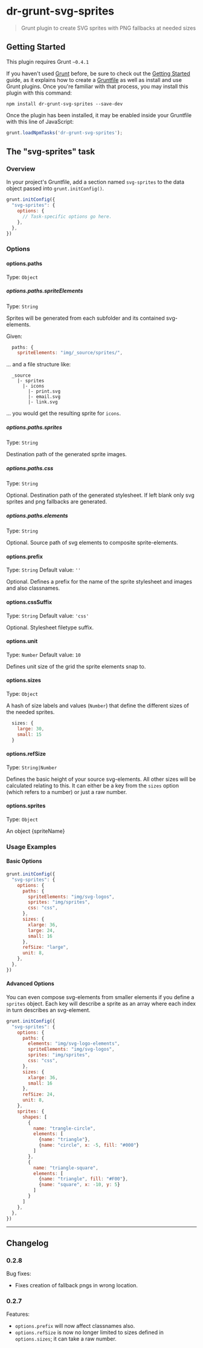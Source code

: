 # dr-grunt-svg-sprites

> Grunt plugin to create SVG sprites with PNG fallbacks at needed sizes

## Getting Started
This plugin requires Grunt `~0.4.1`

If you haven't used [Grunt](http://gruntjs.com/) before, be sure to check out the [Getting Started](http://gruntjs.com/getting-started) guide, as it explains how to create a [Gruntfile](http://gruntjs.com/sample-gruntfile) as well as install and use Grunt plugins. Once you're familiar with that process, you may install this plugin with this command:

```shell
npm install dr-grunt-svg-sprites --save-dev
```

Once the plugin has been installed, it may be enabled inside your Gruntfile with this line of JavaScript:

```js
grunt.loadNpmTasks('dr-grunt-svg-sprites');
```

## The "svg-sprites" task

### Overview
In your project's Gruntfile, add a section named `svg-sprites` to the data object passed into `grunt.initConfig()`.

```js
grunt.initConfig({
  "svg-sprites": {
    options: {
      // Task-specific options go here.
    },
  },
})
```

### Options


#### options.paths

Type: `Object`


##### options.paths.spriteElements
Type: `String`

Sprites will be generated from each subfolder and its contained svg-elements.

Given:

```javascript
  paths: {
    spriteElements: "img/_source/sprites/",
```

... and a file structure like:

```
  _source
    |- sprites
      |- icons
        |- print.svg
        |- email.svg
        |- link.svg
```

... you would get the resulting sprite for `icons`.

##### options.paths.sprites
Type: `String`

Destination path of the generated sprite images.

##### options.paths.css
Type: `String`

Optional. Destination path of the generated stylesheet. If left blank only svg sprites and png fallbacks are generated.

##### options.paths.elements
Type: `String`

Optional. Source path of svg elements to composite sprite-elements.
      
#### options.prefix
Type: `String`
Default value: `''`

Optional. Defines a prefix for the name of the sprite stylesheet and images and also classnames. 

#### options.cssSuffix
Type: `String`
Default value: `'css'`

Optional. Stylesheet filetype suffix. 

#### options.unit
Type: `Number`
Default value: `10`

Defines unit size of the grid the sprite elements snap to.

#### options.sizes
Type: `Object`

A hash of size labels and values (`Number`) that define the different sizes of the needed sprites.

```javascript
  sizes: {
    large: 30,
    small: 15
  }
```

#### options.refSize
Type: `String|Number`

Defines the basic height of your source svg-elements. All other sizes will be calculated relating to this. It can either be a key from the `sizes` option (which refers to a number) or just a raw number.

        
#### options.sprites
Type: `Object`

An object 
{spriteName}


### Usage Examples

#### Basic Options

```js
grunt.initConfig({
  "svg-sprites": {
    options: {
      paths: {
        spriteElements: "img/svg-logos",
        sprites: "img/sprites",
        css: "css",
      },
      sizes: {
        xlarge: 36,
        large: 24,
        small: 16
      },
      refSize: "large",
      unit: 8,
    },
  },
})
```

#### Advanced Options

You can even compose svg-elements from smaller elements if you define a `sprites` object. Each key will describe a sprite as an array where each index in turn describes an svg-element.

```js
grunt.initConfig({
  "svg-sprites": {
    options: {
      paths: {
        elements: "img/svg-logo-elements",
        spriteElements: "img/svg-logos",
        sprites: "img/sprites",
        css: "css",
      },
      sizes: {
        xlarge: 36,
        small: 16
      },
      refSize: 24,
      unit: 8,
    },
    sprites: {
      shapes: [
        {
          name: "trangle-circle",
          elements: [
            {name: "triangle"},
            {name: "circle", x: -5, fill: "#000"}
          ]
        },
        {
          name: "triangle-square",
          elements: [
            {name: "triangle", fill: "#F00"},
            {name: "square", x: -10, y: 5}
          ]
        }
      ]
    },
  },
})
```

---

## Changelog

### 0.2.8

Bug fixes:

* Fixes creation of fallback pngs in wrong location.

### 0.2.7

Features:

* `options.prefix` will now affect classnames also.
* `options.refSize` is now no longer limited to sizes defined in `options.sizes`; it can take a raw number.  

